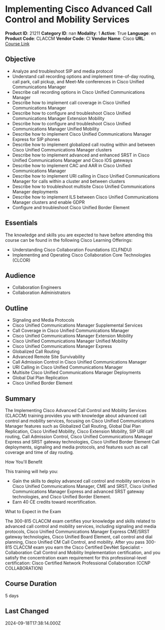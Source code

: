 # Implementing Cisco Advanced Call Control and Mobility Services

**Product ID**: 21211
**Category ID**: nan
**Modality**: 1
**Active**: True
**Language**: en
**Product Code**: CLACCM
**Vendor Code**: CI
**Vendor Name**: Cisco
**URL**: [Course Link](https://www.fastlaneus.com/course/cisco-claccm)

## Objective
- Analyze and troubleshoot SIP and media protocol
- Understand call recording options and implement time-of-day routing, call park, call pickup, and Meet-Me conferences in Cisco Unified Communications Manager
- Describe call recording options in Cisco Unified Communications Manager
- Describe how to implement call coverage in Cisco Unified Communications Manager
- Describe how to configure and troubleshoot Cisco Unified Communications Manager Extension Mobility
- Describe how to configure and troubleshoot Cisco Unified Communications Manager Unified Mobility
- Describe how to implement Cisco Unified Communications Manager Express for SIP phones
- Describe how to implement globalized call routing within and between Cisco Unified Communications Manager clusters
- Describe how to implement advanced and enhanced SRST in Cisco Unified Communications Manager and Cisco IOS gateways
- Describe how to implement CAC and AAR in Cisco Unified Communications Manager
- Describe how to implement URI calling in Cisco Unified Communications Manager for calls within a cluster and between clusters
- Describe how to troubleshoot multisite Cisco Unified Communications Manager deployments
- Describe how to implement ILS between Cisco Unified Communications Manager clusters and enable GDPR
- Configure and troubleshoot Cisco Unified Border Element

## Essentials
The knowledge and skills you are expected to have before attending this course can be found in the following Cisco Learning Offerings:  


- Understanding Cisco Collaboration Foundations (CLFNDU)
- Implementing and Operating Cisco Collaboration Core Technologies (CLCOR)

## Audience
- Collaboration Engineers
- Collaboration Administrators

## Outline
- Signaling and Media Protocols
- Cisco Unified Communications Manager Supplemental Services
- Call Coverage in Cisco Unified Communications Manager
- Cisco Unified Communications Manager Extension Mobility
- Cisco Unified Communications Manager Unified Mobility
- Cisco Unified Communications Manager Express
- Globalized Call Routing
- Advanced Remote Site Survivability
- Call Admission Control in Cisco Unified Communications Manager
- URI Calling in Cisco Unified Communications Manager
- Multisite Cisco Unified Communications Manager Deployments
- Global Dial Plan Replication
- Cisco Unified Border Element

## Summary
The Implementing Cisco Advanced Call Control and Mobility Services (CLACCM) training provides you with knowledge about advanced call control and mobility services, focusing on Cisco Unified Communications Manager features such as Globalized Call Routing, Global Dial Plan Replication, Cisco Unified Mobility, Cisco Extension Mobility, SIP URI call routing, Call Admission Control, Cisco Unified Communications Manager Express and SRST gateway technologies, Cisco Unified Border Element Call deployments, signaling and media protocols, and features such as call coverage and time of day routing. 

 
How You'll Benefit


This training will help you: 


- Gain the skills to deploy advanced call control and mobility services in Cisco Unified Communications Manager, CME and SRST, Cisco Unified Communications Manager Express and advanced SRST gateway technologies, and Cisco Unified Border Element.
- Earn 40 CE credits toward recertification.

What to Expect in the Exam


The 300-815 CLACCM exam certifies your knowledge and skills related to advanced call control and mobility services, including signaling and media protocols, Cisco Unified Communications Manager Express CME/SRST gateway technologies, Cisco Unified Board Element, call control and dial planning, Cisco Unified CM Call Control, and mobility.
After you pass 300-815 CLACCM exam you earn the Cisco Certified DevNet Specialist - Collaboration Call Control and Mobility Implementation certification, and you satisfy the concentration exam requirement for this professional-level certification: Cisco Certified Network Professional Collaboration (CCNP COLLABORATION)

## Course Duration
5 days

## Last Changed
2024-09-18T17:38:14.000Z
